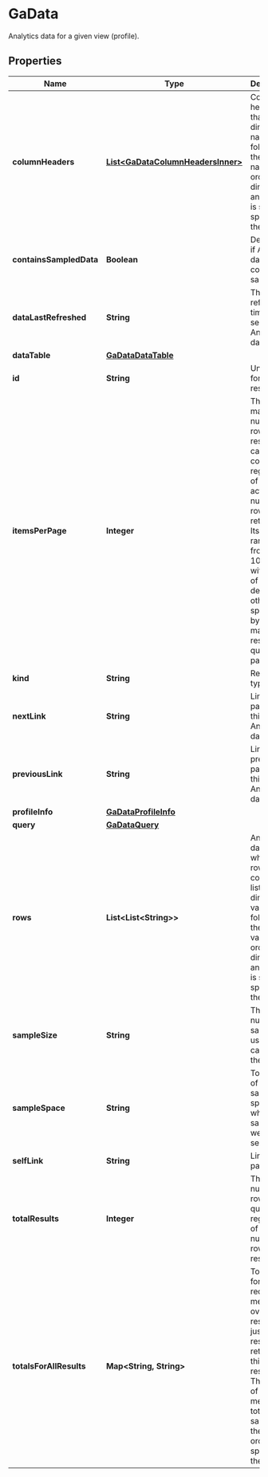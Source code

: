 

# GaData

Analytics data for a given view (profile).

## Properties

| Name | Type | Description | Notes |
|------------ | ------------- | ------------- | -------------|
|**columnHeaders** | [**List&lt;GaDataColumnHeadersInner&gt;**](GaDataColumnHeadersInner.md) | Column headers that list dimension names followed by the metric names. The order of dimensions and metrics is same as specified in the request. |  [optional] |
|**containsSampledData** | **Boolean** | Determines if Analytics data contains samples. |  [optional] |
|**dataLastRefreshed** | **String** | The last refreshed time in seconds for Analytics data. |  [optional] |
|**dataTable** | [**GaDataDataTable**](GaDataDataTable.md) |  |  [optional] |
|**id** | **String** | Unique ID for this data response. |  [optional] |
|**itemsPerPage** | **Integer** | The maximum number of rows the response can contain, regardless of the actual number of rows returned. Its value ranges from 1 to 10,000 with a value of 1000 by default, or otherwise specified by the max-results query parameter. |  [optional] |
|**kind** | **String** | Resource type. |  [optional] |
|**nextLink** | **String** | Link to next page for this Analytics data query. |  [optional] |
|**previousLink** | **String** | Link to previous page for this Analytics data query. |  [optional] |
|**profileInfo** | [**GaDataProfileInfo**](GaDataProfileInfo.md) |  |  [optional] |
|**query** | [**GaDataQuery**](GaDataQuery.md) |  |  [optional] |
|**rows** | **List&lt;List&lt;String&gt;&gt;** | Analytics data rows, where each row contains a list of dimension values followed by the metric values. The order of dimensions and metrics is same as specified in the request. |  [optional] |
|**sampleSize** | **String** | The number of samples used to calculate the result. |  [optional] |
|**sampleSpace** | **String** | Total size of the sample space from which the samples were selected. |  [optional] |
|**selfLink** | **String** | Link to this page. |  [optional] |
|**totalResults** | **Integer** | The total number of rows for the query, regardless of the number of rows in the response. |  [optional] |
|**totalsForAllResults** | **Map&lt;String, String&gt;** | Total values for the requested metrics over all the results, not just the results returned in this response. The order of the metric totals is same as the metric order specified in the request. |  [optional] |



